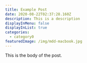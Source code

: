```yaml
---
title: Example Post
date: 2020-08-22T02:37:28.160Z
description: This is a description
displayInMenu: false
displayInList: true
categories:
  - category0
featuredImage: /img/mdd-macbook.jpg
---
```

This is the body of the post.